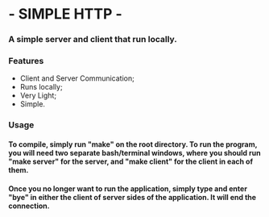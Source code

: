 # - **SIMPLE HTTP** -
### A simple server and client that run locally.

### Features
- Client and Server Communication;
- Runs locally;
- Very Light;
- Simple.

### Usage
#### To compile, simply run "make" on the root directory. To run the program, you will need two separate bash/terminal windows, where you should run "make server" for the server, and "make client" for the client in each of them.
#### Once you no longer want to run the application, simply type and enter "bye" in either the client of server sides of the application. It will end the connection.